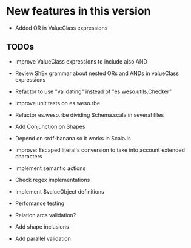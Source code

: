 New features in this version
============================

- Added OR in ValueClass expressions

TODOs
------

-   Improve ValueClass expressions to include also AND

-   Review ShEx grammar about nested ORs and ANDs in valueClass expressions

-   Refactor to use "validating" instead of "es.weso.utils.Checker"

-   Improve unit tests on es.weso.rbe 

-   Refactor es.weso.rbe dividing Schema.scala in several files

-   Add Conjunction on Shapes

-   Depend on srdf-banana so it works in ScalaJs

- 	Improve: Escaped literal's conversion to take into account extended characters
  
-   Implement semantic actions

-   Check regex implementations

-   Implement $valueObject definitions
   
-   Perfomance testing

-   Relation arcs validation?

-   Add shape inclusions

-   Add parallel validation



